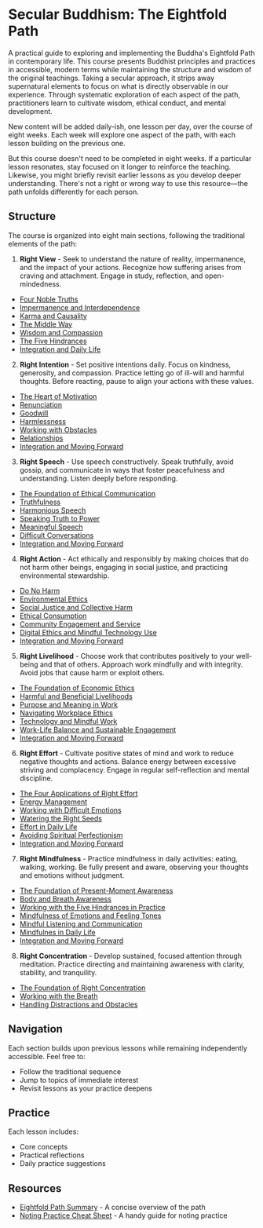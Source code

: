 # Secular Buddhism: The Eightfold Path

A practical guide to exploring and implementing the Buddha's Eightfold Path in contemporary life. This course presents Buddhist principles and practices in accessible, modern terms while maintaining the structure and wisdom of the original teachings. Taking a secular approach, it strips away supernatural elements to focus on what is directly observable in our experience. Through systematic exploration of each aspect of the path, practitioners learn to cultivate wisdom, ethical conduct, and mental development.  

New content will be added daily-ish, one lesson per day, over the course of eight weeks. Each week will explore one aspect of the path, with each lesson building on the previous one.

But this course doesn't need to be completed in eight weeks. If a particular lesson resonates, stay focused on it longer to reinforce the teaching. Likewise, you might briefly revisit earlier lessons as you develop deeper understanding. There's not a right or wrong way to use this resource—the path unfolds differently for each person.

## Structure

The course is organized into eight main sections, following the traditional elements of the path:

1. **Right View** - Seek to understand the nature of reality, impermanence, and the impact of your actions. Recognize how suffering arises from craving and attachment. Engage in study, reflection, and open-mindedness.  

- [Four Noble Truths](eightfold-path/1-right-view/01-four-noble-truths.md)
- [Impermanence and Interdependence](eightfold-path/1-right-view/02-impermanence-interdependence.md)
- [Karma and Causality](eightfold-path/1-right-view/03-karma.md)
- [The Middle Way](eightfold-path/1-right-view/04-middle-way.md)
- [Wisdom and Compassion](eightfold-path/1-right-view/05-wisdom-compassion.md)
- [The Five Hindrances](eightfold-path/1-right-view/06-five-hindrances.md)
- [Integration and Daily Life](eightfold-path/1-right-view/07-integration-and-daily-life.md)

2. **Right Intention** - Set positive intentions daily. Focus on kindness, generosity, and compassion. Practice letting go of ill-will and harmful thoughts. Before reacting, pause to align your actions with these values.
- [The Heart of Motivation](eightfold-path/2-right-intention/01-heart-of-motivation.md)
- [Renunciation](eightfold-path/2-right-intention/02-renunciation.md)
- [Goodwill](eightfold-path/2-right-intention/03-goodwill.md)
- [Harmlessness](eightfold-path/2-right-intention/04-harmlessness.md)
- [Working with Obstacles](eightfold-path/2-right-intention/05-working-with-obstacles.md)
- [Relationships](eightfold-path/2-right-intention/06-relationships.md)
- [Integration and Moving Forward](eightfold-path/2-right-intention/07-intention-integration.md)

3. **Right Speech** - Use speech constructively. Speak truthfully, avoid gossip, and communicate in ways that foster peacefulness and understanding. Listen deeply before responding.
- [The Foundation of Ethical Communication](eightfold-path/3-right-speech/01-foundation-of-right-speech.md)
- [Truthfulness](eightfold-path/3-right-speech/02-truthfulness.md)
- [Harmonious Speech](eightfold-path/3-right-speech/03-harmonious-speech.md)
- [Speaking Truth to Power](eightfold-path/3-right-speech/04-speaking-truth-to-power.md)
- [Meaningful Speech](eightfold-path/3-right-speech/05-meaningful-speech.md)
- [Difficult Conversations](eightfold-path/3-right-speech/06-difficult-conversations.md)
- [Integration and Moving Forward](eightfold-path/3-right-speech/07-speech-integration.md)

4. **Right Action** - Act ethically and responsibly by making choices that do not harm other beings, engaging in social justice, and practicing environmental stewardship.  
- [Do No Harm](eightfold-path/4-right-action/01-do-no-harm.md)
- [Environmental Ethics](eightfold-path/4-right-action/02-environmental-ethics.md)
- [Social Justice and Collective Harm](eightfold-path/4-right-action/03-social-justice.md)
- [Ethical Consumption](eightfold-path/4-right-action/04-ethical-consumption.md)
- [Community Engagement and Service](eightfold-path/4-right-action/05-community-engagement.md)
- [Digital Ethics and Mindful Technology Use](eightfold-path/4-right-action/06-digital-ethics.md)
- [Integration and Moving Forward](eightfold-path/4-right-action/07-action-integration.md)

5. **Right Livelihood** - Choose work that contributes positively to your well-being and that of others. Approach work mindfully and with integrity. Avoid jobs that cause harm or exploit others.
- [The Foundation of Economic Ethics](eightfold-path/5-right-livelihood/01-economic-ethics.md)
- [Harmful and Beneficial Livelihoods](eightfold-path/5-right-livelihood/02-livelihoods.md)
- [Purpose and Meaning in Work](eightfold-path/5-right-livelihood/03-purpose-and-meaning.md)
- [Navigating Workplace Ethics](eightfold-path/5-right-livelihood/04-navigating-workplace-ethics.md)
- [Technology and Mindful Work](eightfold-path/5-right-livelihood/05-technology-and-mindful-work.md)
- [Work-Life Balance and Sustainable Engagement](eightfold-path/5-right-livelihood/06-work-life-balance.md)
- [Integration and Moving Forward](eightfold-path/5-right-livelihood/07-integration-and-moving-forward.md)

6. **Right Effort** - Cultivate positive states of mind and work to reduce negative thoughts and actions. Balance energy between excessive striving and complacency. Engage in regular self-reflection and mental discipline.  
- [The Four Applications of Right Effort](eightfold-path/6-right-effort/01-four-applications.md)
- [Energy Management](eightfold-path/6-right-effort/02-energy-management.md)
- [Working with Difficult Emotions](eightfold-path/6-right-effort/03-difficult-emotions.md)
- [Watering the Right Seeds](eightfold-path/6-right-effort/04-watering-the-right-seeds.md)
- [Effort in Daily Life](eightfold-path/6-right-effort/05-effort-in-daily-life.md)
- [Avoiding Spiritual Perfectionism](eightfold-path/6-right-effort/06-avoiding-spiritual-perfectionism.md)
- [Integration and Moving Forward](eightfold-path/6-right-effort/07-right-effort-integration.md)

7. **Right Mindfulness** - Practice mindfulness in daily activities: eating, walking, working. Be fully present and aware, observing your thoughts and emotions without judgment.  
- [The Foundation of Present-Moment Awareness](eightfold-path/7-right-mindfulness/01-the-foundation.md)
- [Body and Breath Awareness](eightfold-path/7-right-mindfulness/02-body-and-breath.md)
- [Working with the Five Hindrances in Practice](eightfold-path/7-right-mindfulness/03-five-hindrances.md)
- [Mindfulness of Emotions and Feeling Tones](eightfold-path/7-right-mindfulness/04-emotions-and-feeling-tones.md)
- [Mindful Listening and Communication](eightfold-path/7-right-mindfulness/05-mindful-listening.md)
- [Mindfulnes in Daily Life](eightfold-path/7-right-mindfulness/06-daily-life.md)
- [Integration and Moving Forward](eightfold-path/7-right-mindfulness/07-right-mindfulness-integration.md)

8. **Right Concentration** - Develop sustained, focused attention through meditation. Practice directing and maintaining awareness with clarity, stability, and tranquility.
- [The Foundation of Right Concentration](eightfold-path/8-right-concentration/01-foundation.md)
- [Working with the Breath](eightfold-path/8-right-concentration/02-breath.md)
- [Handling Distractions and Obstacles](eightfold-path/8-right-concentration/03-handling-distractions.md)

## Navigation

Each section builds upon previous lessons while remaining independently accessible. Feel free to:
- Follow the traditional sequence
- Jump to topics of immediate interest
- Revisit lessons as your practice deepens

## Practice

Each lesson includes:
- Core concepts
- Practical reflections
- Daily practice suggestions

## Resources

- [Eightfold Path Summary](overview-tldr.md) - A concise overview of the path
- [Noting Practice Cheat Sheet](noting.md) - A handy guide for noting practice
